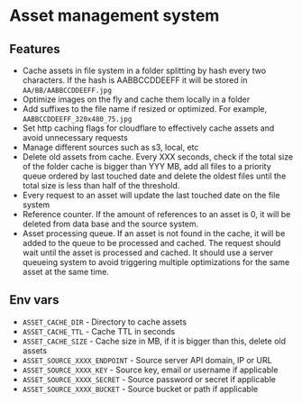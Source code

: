 # Asset management system

## Features

- Cache assets in file system in a folder splitting by hash every two characters. If the hash is AABBCCDDEEFF it will be
  stored in `AA/BB/AABBCCDDEEFF.jpg`
- Optimize images on the fly and cache them locally in a folder
- Add suffixes to the file name if resized or optimized. For example, `AABBCCDDEEFF_320x480_75.jpg`
- Set http caching flags for cloudflare to effectively cache assets and avoid unnecessary requests
- Manage different sources such as s3, local, etc
- Delete old assets from cache. Every XXX seconds, check if the total size of the folder cache is bigger than YYY MB,
  add all files to a priority queue ordered by last touched date and delete the oldest files until the total size is
  less than half of the threshold.
- Every request to an asset will update the last touched date on the file system
- Reference counter. If the amount of references to an asset is 0, it will be deleted from data base and the source
  system.
- Asset processing queue. If an asset is not found in the cache, it will be added to the queue to be processed and
  cached. The request should wait until the asset is processed and cached. It should use a server queueing system to
  avoid triggering multiple optimizations for the same asset at the same time.

## Env vars

- `ASSET_CACHE_DIR` - Directory to cache assets
- `ASSET_CACHE_TTL` - Cache TTL in seconds
- `ASSET_CACHE_SIZE` - Cache size in MB, if it is bigger than this, delete old assets
- `ASSET_SOURCE_XXXX_ENDPOINT` - Source server API domain, IP or URL
- `ASSET_SOURCE_XXXX_KEY` - Source key, email or username if applicable
- `ASSET_SOURCE_XXXX_SECRET` - Source password or secret if applicable
- `ASSET_SOURCE_XXXX_BUCKET` - Source bucket or path if applicable
